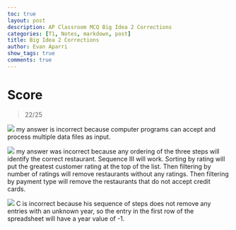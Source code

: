 ```yaml
---
toc: true
layout: post
description: AP Classroom MCQ Big Idea 2 Corrections
categories: [T1, Notes, markdown, post]
title: Big Idea 2 Corrections
author: Evan Aparri
show_tags: true
comments: true
---
```

# Score
> 22/25

![]({{site.baseurl}}/images/img1.png)
my answer is incorrect because computer programs can accept and process multiple data files as input.

![]({{site.baseurl}}/images/img2.png)
my answer was incorrect because any ordering of the three steps will identify the correct restaurant. Sequence III will work. Sorting by rating will put the greatest customer rating at the top of the list. Then filtering by number of ratings will remove restaurants without any ratings. Then filtering by payment type will remove the restaurants that do not accept credit cards.

![]({{site.baseurl}}/images/img3.png)
C is incorrect because his sequence of steps does not remove any entries with an unknown year, so the entry in the first row of the spreadsheet will have a year value of -1.
